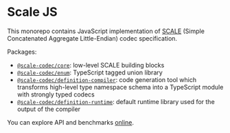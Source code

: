 # Scale JS

This monorepo contains JavaScript implementation of [SCALE](https://docs.substrate.io/reference/scale-codec/) (Simple Concatenated Aggregate Little-Endian) codec specification.

Packages:

- [`@scale-codec/core`](./packages/core): low-level SCALE building blocks
- [`@scale-codec/enum`](./packages/enum): TypeScript tagged union library
- [`@scale-codec/definition-compiler`](./packages/definition-compiler): code generation tool which transforms high-level type namespace schema into a TypeScript module with strongly typed codecs
- [`@scale-codec/definition-runtime`](./packages/definition-runtime): default runtime library used for the output of the compiler

You can explore API and benchmarks [online]("https://soramitsu.github.io/scale-codec-js-library/).
